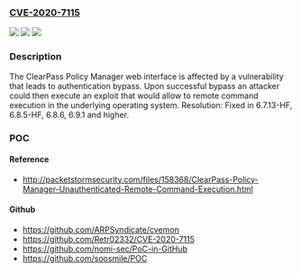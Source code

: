 ### [CVE-2020-7115](https://cve.mitre.org/cgi-bin/cvename.cgi?name=CVE-2020-7115)
![](https://img.shields.io/static/v1?label=Product&message=ClearPass%20Policy%20Manager&color=blue)
![](https://img.shields.io/static/v1?label=Version&message=n%2Fa&color=blue)
![](https://img.shields.io/static/v1?label=Vulnerability&message=Unauthenticated%20Remote%20Command%20Execution%20in%20the%20Web%20Interface&color=brighgreen)

### Description

The ClearPass Policy Manager web interface is affected by a vulnerability that leads to authentication bypass. Upon successful bypass an attacker could then execute an exploit that would allow to remote command execution in the underlying operating system. Resolution: Fixed in 6.7.13-HF, 6.8.5-HF, 6.8.6, 6.9.1 and higher.

### POC

#### Reference
- http://packetstormsecurity.com/files/158368/ClearPass-Policy-Manager-Unauthenticated-Remote-Command-Execution.html

#### Github
- https://github.com/ARPSyndicate/cvemon
- https://github.com/Retr02332/CVE-2020-7115
- https://github.com/nomi-sec/PoC-in-GitHub
- https://github.com/soosmile/POC

